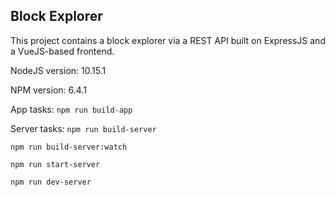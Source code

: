 ## Block Explorer

This project contains a block explorer via a REST API built on ExpressJS
and a VueJS-based frontend.

NodeJS version: 10.15.1

NPM version: 6.4.1

App tasks:
  `npm run build-app`

Server tasks:
  `npm run build-server`

  `npm run build-server:watch`

  `npm run start-server`
  
  `npm run dev-server`